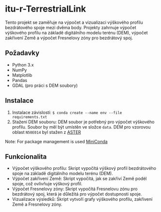 # itu-r-TerrestrialLink

Tento projekt se zaměřuje na výpočet a vizualizaci výškového profilu bezdrátového spoje mezi dvěma body. Projekty zahrnuje výpočet výškového profilu na základě digitálního modelu terénu (DEM), výpočet zakřivení Země a výpočet Fresnelovy zóny pro bezdrátový spoj.

## Požadavky

- Python 3.x
- NumPy
- Matplotlib
- Pandas
- GDAL (pro práci s DEM soubory)

## Instalace

1. Instalace závislostí: `$ conda create --name env --file requirements.txt`
2. Stažení DEM souboru: DEM soubor je potřebný pro výpočet výškového profilu. Soubor by měl být umístěn ve složce `data`. DEM pro vzorovou oblast `N50E014` byl stažen z [ASTER](https://gdemdl.aster.jspacesystems.or.jp/index_en.html)

Note: For package management is used [MiniConda](https://docs.anaconda.com/free/miniconda/index.html)

## Funkcionalita

- Výpočet výškového profilu: Skript vypočítá výškový profil bezdrátového spoje na základě digitálního modelu terénu (DEM).
- Výpočet zakřivení Země: Skript vypočítá, jak se zakřiví Země podél spoje, což ovlivňuje výškový profil.
- Výpočet Fresnelovy zóny: Skript vypočítá Fresnelovu zónu pro bezdrátový spoj, která je důležitá pro výpočet dostupnosti spoje.
- Vizualizace výsledků: Skript vytvoří grafy výškového profilu, zakřivení Země a Fresnelovy zóny.
